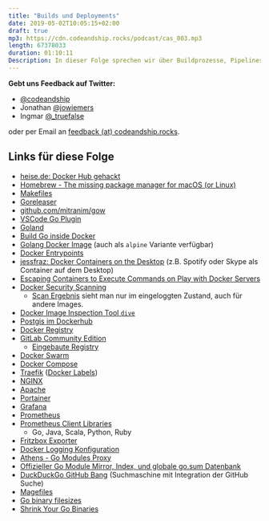 ```yaml
---
title: "Builds und Deployments"
date: 2019-05-02T10:05:15+02:00
draft: true
mp3: https://cdn.codeandship.rocks/podcast/cas_003.mp3
length: 67378033
duration: 01:10:11
Description: In dieser Folge sprechen wir über Buildprozesse, Pipelines, Deployments und Development Server Setups. Jonathan denkt über schlechte Entwickler-Witze nach und Ingmar guckt paranoid auf den Upstream seiner Fritzbox.
---
```


**Gebt uns Feedback auf Twitter:**

- [@codeandship][1]
- Jonathan [@jowiemers][2]
- Ingmar [@_truefalse][3]
 
oder per Email an [feedback (at) codeandship.rocks][4].

[1]: https://twitter.com/codeandship
[2]: https://twitter.com/jowiemers
[3]: https://twitter.com/_truefalse
[4]: mailto:feedback@codeandship.rocks

## Links für diese Folge

- [heise.de: Docker Hub gehackt](https://www.heise.de/security/meldung/Docker-Hub-gehackt-190-000-Nutzerkonten-betroffen-4408810.html)
- [Homebrew - The missing package manager for macOS (or Linux)](https://brew.sh/)
- [Makefiles](http://www.cs.colby.edu/maxwell/courses/tutorials/maketutor/)
- [Goreleaser](https://goreleaser.com/)
- [github.com/mitranim/gow](https://github.com/mitranim/gow)
- [VSCode Go Plugin](https://github.com/microsoft/vscode-go)
- [Goland](https://www.jetbrains.com/go/)
- [Build Go inside Docker](https://ops.tips/blog/dockerfile-golang/)
- [Golang Docker Image](https://hub.docker.com/_/golang) (auch als `alpine` Variante verfügbar)
- [Docker Entrypoints](https://docs.docker.com/engine/reference/builder/#entrypoint)
- [jessfraz: Docker Containers on the Desktop](https://blog.jessfraz.com/post/docker-containers-on-the-desktop/) (z.B. Spotify oder Skype als Container auf dem Desktop)
- [Escaping Containers to Execute Commands on Play with Docker Servers](https://www.bleepingcomputer.com/news/security/escaping-containers-to-execute-commands-on-play-with-docker-servers/)
- [Docker Security Scanning](https://docs.docker.com/v17.12/docker-cloud/builds/image-scan/)
	- [Scan Ergebnis](https://imgur.com/a/flGmjxE) sieht man nur im eingeloggten Zustand, auch für andere Images.
- [Docker Image Inspection Tool `dive`](https://github.com/wagoodman/dive)
- [Postgis im Dockerhub](https://hub.docker.com/r/mdillon/postgis/)
- [Docker Registry](https://docs.docker.com/registry/)
- [GitLab Community Edition](https://about.gitlab.com/community/)
	- [Eingebaute Registry](https://docs.gitlab.com/ce/user/project/container_registry.html)
- [Docker Swarm](https://docs.docker.com/engine/swarm/)
- [Docker Compose](https://docs.docker.com/compose/)
- [Traefik](https://traefik.io/) ([Docker Labels](https://docs.traefik.io/configuration/backends/docker/#labels-overriding-default-behavior))
- [NGINX](https://nginx.org) 
- [Apache](https://www.apache.org/) 
- [Portainer](https://www.portainer.io/) 
- [Grafana](https://grafana.com/)
- [Prometheus](https://prometheus.io/)
- [Prometheus Client Libraries](https://prometheus.io/docs/instrumenting/clientlibs/)
    - Go, Java, Scala, Python, Ruby
- [Fritzbox Exporter](https://github.com/ndecker/fritzbox_exporter)
- [Docker Logging Konfiguration](https://docs.docker.com/config/containers/logging/configure/)
- [Athens - Go Modules Proxy](https://github.com/gomods/athens)
- [Offizieller Go Module Mirror, Index, und globale go.sum Datenbank](https://proxy.golang.org/)
- [DuckDuckGo GitHub Bang](https://duckduckgo.com/bang?q=github) (Suchmaschine mit Integration der GitHub Suche)
- [Magefiles](https://magefile.org/)
- [Go binary filesizes](https://golang.org/doc/faq#Why_is_my_trivial_program_such_a_large_binary)
- [Shrink Your Go Binaries](https://blog.filippo.io/shrink-your-go-binaries-with-this-one-weird-trick/)